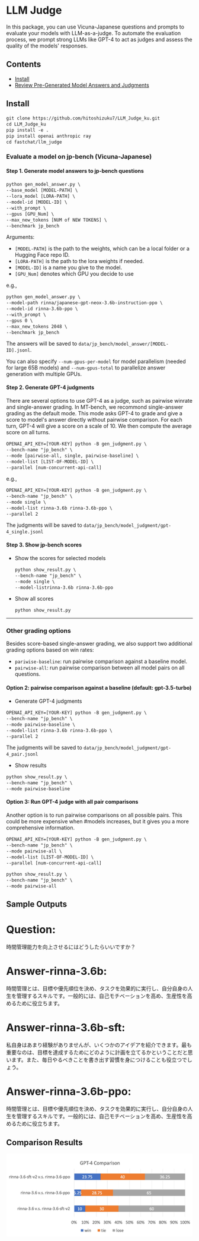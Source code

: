 # LLM Judge

In this package, you can use Vicuna-Japanese questions and prompts to evaluate your models with LLM-as-a-judge.
To automate the evaluation process, we prompt strong LLMs like GPT-4 to act as judges and assess the quality of the models' responses.

## Contents
- [Install](#install)
- [Review Pre-Generated Model Answers and Judgments](#review-pre-generated-model-answers-and-judgments)
## Install
```
git clone https://github.com/hitoshizuku7/LLM_Judge_ku.git
cd LLM_Judge_ku
pip install -e .
pip install openai anthropic ray
cd fastchat/llm_judge
```


### Evaluate a model on jp-bench (Vicuna-Japanese)

#### Step 1. Generate model answers to jp-bench questions
```
python gen_model_answer.py \
--base_model [MODEL-PATH] \
--lora_model [LORA-PATH] \
--model-id [MODEL-ID] \
--with_prompt \
--gpus [GPU_Num] \
--max_new_tokens [NUM of NEW TOKENS] \
--benchmark jp_bench
```
Arguments:
  - `[MODEL-PATH]` is the path to the weights, which can be a local folder or a Hugging Face repo ID.
  - `[LORA-PATH]` is the path to the lora weights if needed.
  - `[MODEL-ID]` is a name you give to the model.
  - `[GPU_Num]` denotes which GPU you decide to use


e.g.,
```
python gen_model_answer.py \
--model-path rinna/japanese-gpt-neox-3.6b-instruction-ppo \
--model-id rinna-3.6b-ppo \
--with_prompt \
--gpus 0 \
--max_new_tokens 2048 \
--benchmark jp_bench
```
The answers will be saved to `data/jp_bench/model_answer/[MODEL-ID].jsonl`.

You can also specify `--num-gpus-per-model` for model parallelism (needed for large 65B models) and `--num-gpus-total` to parallelize answer generation with multiple GPUs.

#### Step 2. Generate GPT-4 judgments
There are several options to use GPT-4 as a judge, such as pairwise winrate and single-answer grading.
In MT-bench, we recommond single-answer grading as the default mode.
This mode asks GPT-4 to grade and give a score to model's answer directly without pairwise comparison.
For each turn, GPT-4 will give a score on a scale of 10. We then compute the average score on all turns.

```
OPENAI_API_KEY=[YOUR-KEY] python -B gen_judgment.py \
--bench-name "jp_bench" \
--mode [pairwise-all, single, pairwise-baseline] \
--model-list [LIST-OF-MODEL-ID] \
--parallel [num-concurrent-api-call]
```

e.g.,
```
OPENAI_API_KEY=[YOUR-KEY] python -B gen_judgment.py \
--bench-name "jp_bench" \
--mode single \
--model-list rinna-3.6b rinna-3.6b-ppo \
--parallel 2
```
The judgments will be saved to `data/jp_bench/model_judgment/gpt-4_single.jsonl`

#### Step 3. Show jp-bench scores

- Show the scores for selected models
  ```
  python show_result.py \
  --bench-name "jp_bench" \
  --mode single \
  --model-listrinna-3.6b rinna-3.6b-ppo 
  ```
- Show all scores
  ```
  python show_result.py
  ```

---

### Other grading options
Besides score-based single-answer grading, we also support two additional grading options based on win rates:
- `pariwise-baseline`: run pairwise comparison against a baseline model.
- `pairwise-all`: run pairwise comparison between all model pairs on all questions.

#### Option 2: pairwise comparison against a baseline (default: gpt-3.5-turbo)

- Generate GPT-4 judgments
```
OPENAI_API_KEY=[YOUR-KEY] python -B gen_judgment.py \
--bench-name "jp_bench" \
--mode pairwise-baseline \
--model-list rinna-3.6b rinna-3.6b-ppo \
--parallel 2
```
The judgments will be saved to `data/jp_bench/model_judgment/gpt-4_pair.jsonl`

- Show results
```
python show_result.py \
--bench-name "jp_bench" \
--mode pairwise-baseline
```

#### Option 3: Run GPT-4 judge with all pair comparisons

Another option is to run pairwise comparisons on all possible pairs.
This could be more expensive when #models increases, but it gives you a more comprehensive information.

```
OPENAI_API_KEY=[YOUR-KEY] python -B gen_judgment.py \
--bench-name "jp_bench" \
--mode pairwise-all \
--model-list [LIST-OF-MODEL-ID] \
--parallel [num-concurrent-api-call]
```

```
python show_result.py \
--bench-name "jp_bench" \
--mode pairwise-all
```


## Sample Outputs

# Question: 
時間管理能力を向上させるにはどうしたらいいですか？
# Answer-rinna-3.6b: 
時間管理とは、目標や優先順位を決め、タスクを効果的に実行し、自分自身の人生を管理するスキルです。一般的には、自己モチベーションを高め、生産性を高めるために役立ちます。
# Answer-rinna-3.6b-sft: 
私自身はあまり経験がありませんが、いくつかのアイデアを紹介できます。最も重要なのは、目標を達成するためにどのように計画を立てるかということだと思います。また、毎日やるべきことを書き出す習慣を身につけることも役立つでしょう。
# Answer-rinna-3.6b-ppo: 
時間管理とは、目標や優先順位を決め、タスクを効果的に実行し、自分自身の人生を管理するスキルです。一般的には、自己モチベーションを高め、生産性を高めるために役立ちます。


## Comparison Results
![Comparison](./comparison.png)  


